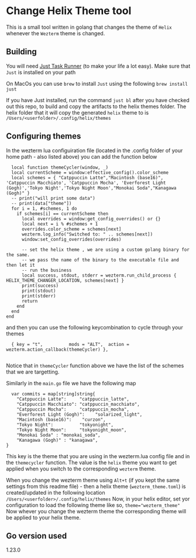 # Change Helix Theme tool

This is a small tool written in golang that changes the theme of `Helix` whenever the `Wezterm` theme is changed. 

## Building 
You will need [Just Task Runner](https://github.com/casey/just) (to make your life a lot easy). Make sure that `Just` is installed on your path 

On MacOs you can use `brew` to install `Just` using the following 
```brew install just```

If you have Just installed, run the command `just bl` after you have checked out this repo, to build and copy the artifacts to the helix themes folder. The helix folder that it will copy the generated `helix` theme to is `/Users/<userfolder>/.config/helix/themes`

## Configuring themes 
In the wezterm lua configuiration file (located in the .config folder of your home path - also listed above) you can add the function below 

```
  local function themeCycler(window, _)
  local currentScheme = window:effective_config().color_scheme
  local schemes = { "Catppuccin Latte","Macintosh (base16)", 'Catppuccin Macchiato', 'Catppuccin Mocha', 'Everforest Light (Gogh)','Tokyo Night','Tokyo Night Moon',"Monokai Soda","Kanagawa (Gogh)" }
  -- print("will print some data")
  -- print(data["theme"])
  for i = 1, #schemes, 1 do
    if schemes[i] == currentScheme then
      local overrides = window:get_config_overrides() or {}
      local next = i % #schemes + 1
      overrides.color_scheme = schemes[next]
      wezterm.log_info("Switched to: " .. schemes[next])
      window:set_config_overrides(overrides)

      -- set the helix theme , we are using a custom golang binary for the same. 
      -- we pass the name of the binary to the executable file and then let it 
      -- run the business 
      local success, stdout, stderr = wezterm.run_child_process { HELIX_THEME_CHANGER_LOCATION, schemes[next] }
      print(success)
      print(stdout)
      print(stderr)
      return
    end
  end
end
```

and then you can use the following keycombination to cycle through your themes 
```
  { key = "t",          mods = "ALT",  action = wezterm.action_callback(themeCycler) },
  
```

Notice that in `themeCycler` function above we have the list of the schemes that we are targetting.  


Similarly in the `main.go` file we have the following map 

```
  var commits = map[string]string{
	"Catppuccin Latte":     "catppuccin_latte",
	"Catppuccin Macchiato": "catppuccin_macchiato",
	"Catppuccin Mocha":     "catppuccin_mocha",
	"Everforest Light (Gogh)":    "solarized_light",
	"Macintosh (base16)":    "curzon",
	"Tokyo Night":          "tokyonight",
	"Tokyo Night Moon":     "tokyonight_moon",
	"Monokai Soda" : "monokai_soda",
	"Kanagawa (Gogh)" : "kanagawa",
}

```

This key is the theme that you are using in the wezterm.lua config file and in the `themecycler` function. The value is the `helix` theme you want to get applied when you switch to the corresponding `wezterm` theme.

When you change the wezterm theme using `Alt+t` (if you kept the same settings from this readme file) - then a helix theme (`wezterm_theme.toml`) is created/updated in the following location 
`/Users/<userfolder>/.config/helix/themes`
Now, in your helix editor, set yor configuration to load the following theme like so, 
`
  theme="wezterm_theme"
`
Now whever you change the wezterm theme the corresponding theme will be applied to your helix theme.


## Go version used 
1.23.0

